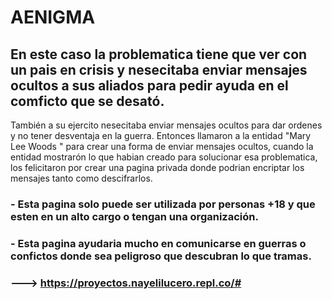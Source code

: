 # AENIGMA
## En este caso la problematica tiene que ver con un pais en crisis y nesecitaba enviar mensajes ocultos a sus aliados para pedir ayuda en el comficto que se desató.
 También a su ejercito nesecitaba enviar mensajes ocultos para dar ordenes y no tener desventaja en la guerra.
 Entonces llamaron a la entidad "Mary Lee Woods " para crear una forma de enviar mensajes ocultos, cuando la entidad mostrarón lo que habian creado para solucionar esa problematica, los felicitaron por crear una pagina privada donde podrian encriptar los mensajes tanto como descifrarlos.
### - Esta pagina solo puede ser utilizada por personas +18 y que esten en un alto cargo o tengan una organización.
### - Esta pagina ayudaria mucho en comunicarse en guerras o confictos donde sea peligroso que descubran lo que tramas.
### ---> https://proyectos.nayelilucero.repl.co/#
